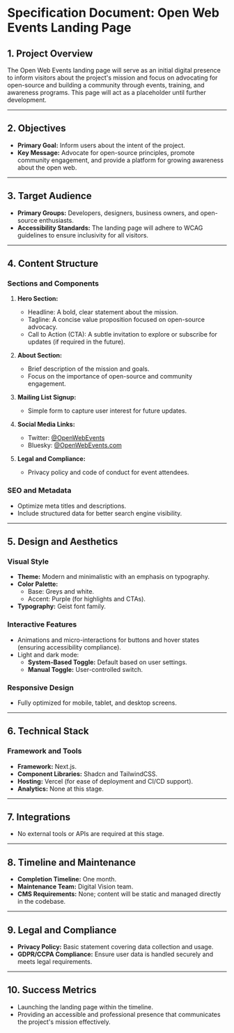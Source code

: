 # **Specification Document: Open Web Events Landing Page**

## **1. Project Overview**

The Open Web Events landing page will serve as an initial digital presence to inform visitors about the project's mission and focus on advocating for open-source and building a community through events, training, and awareness programs. This page will act as a placeholder until further development.

---

## **2. Objectives**

- **Primary Goal:** Inform users about the intent of the project.
- **Key Message:** Advocate for open-source principles, promote community engagement, and provide a platform for growing awareness about the open web.

---

## **3. Target Audience**

- **Primary Groups:** Developers, designers, business owners, and open-source enthusiasts.
- **Accessibility Standards:** The landing page will adhere to WCAG guidelines to ensure inclusivity for all visitors.

---

## **4. Content Structure**

### **Sections and Components**

1. **Hero Section:**

   - Headline: A bold, clear statement about the mission.
   - Tagline: A concise value proposition focused on open-source advocacy.
   - Call to Action (CTA): A subtle invitation to explore or subscribe for updates (if required in the future).

2. **About Section:**

   - Brief description of the mission and goals.
   - Focus on the importance of open-source and community engagement.

3. **Mailing List Signup:**

   - Simple form to capture user interest for future updates.

4. **Social Media Links:**

   - Twitter: [@OpenWebEvents](https://twitter.com/OpenWebEvents)
   - Bluesky: [@OpenWebEvents.com](https://bsky.app/)

5. **Legal and Compliance:**
   - Privacy policy and code of conduct for event attendees.

### **SEO and Metadata**

- Optimize meta titles and descriptions.
- Include structured data for better search engine visibility.

---

## **5. Design and Aesthetics**

### **Visual Style**

- **Theme:** Modern and minimalistic with an emphasis on typography.
- **Color Palette:**
  - Base: Greys and white.
  - Accent: Purple (for highlights and CTAs).
- **Typography:** Geist font family.

### **Interactive Features**

- Animations and micro-interactions for buttons and hover states (ensuring accessibility compliance).
- Light and dark mode:
  - **System-Based Toggle:** Default based on user settings.
  - **Manual Toggle:** User-controlled switch.

### **Responsive Design**

- Fully optimized for mobile, tablet, and desktop screens.

---

## **6. Technical Stack**

### **Framework and Tools**

- **Framework:** Next.js.
- **Component Libraries:** Shadcn and TailwindCSS.
- **Hosting:** Vercel (for ease of deployment and CI/CD support).
- **Analytics:** None at this stage.

---

## **7. Integrations**

- No external tools or APIs are required at this stage.

---

## **8. Timeline and Maintenance**

- **Completion Timeline:** One month.
- **Maintenance Team:** Digital Vision team.
- **CMS Requirements:** None; content will be static and managed directly in the codebase.

---

## **9. Legal and Compliance**

- **Privacy Policy:** Basic statement covering data collection and usage.
- **GDPR/CCPA Compliance:** Ensure user data is handled securely and meets legal requirements.

---

## **10. Success Metrics**

- Launching the landing page within the timeline.
- Providing an accessible and professional presence that communicates the project's mission effectively.
